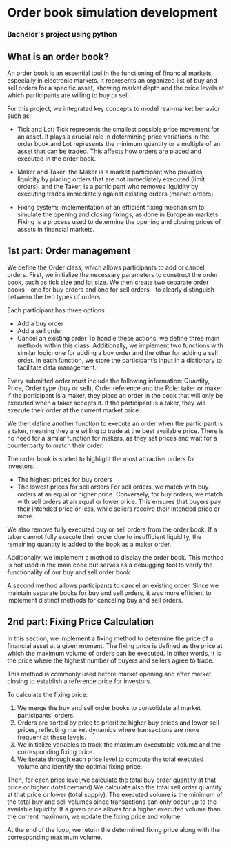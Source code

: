 # Order book simulation development 

### Bachelor's project using python

## What is an order book?
An order book is an essential tool in the functioning of financial markets, especially in electronic markets. It represents an organized list of buy and sell orders for a specific asset, showing market depth and the price levels at which participants are willing to buy or sell.

For this project, we integrated key concepts to model real-market behavior such as: 
- Tick and Lot: Tick represents the smallest possible price movement for an asset. It plays a crucial role in determining price variations in the order book and Lot represents the minimum quantity or a multiple of an asset that can be traded. This affects how orders are placed and executed in the order book.

- Maker and Taker: the Maker is a market participant who provides liquidity by placing orders that are not immediately executed (limit orders), and the Taker, is a participant who removes liquidity by executing trades immediately against existing orders (market orders).

- Fixing system: Implementation of an efficient fixing mechanism to simulate the opening and closing fixings, as done in European markets. Fixing is a process used to determine the opening and closing prices of assets in financial markets.

## 1st part: Order management
We define the Order class, which allows participants to add or cancel orders. First, we initialize the necessary parameters to construct the order book, such as tick size and lot size. We then create two separate order books—one for buy orders and one for sell orders—to clearly distinguish between the two types of orders.

Each participant has three options:

- Add a buy order
- Add a sell order
- Cancel an existing order
To handle these actions, we define three main methods within this class. Additionally, we implement two functions with similar logic: one for adding a buy order and the other for adding a sell order. In each function, we store the participant’s input in a dictionary to facilitate data management.

Every submitted order must include the following information: Quantity, Price, Order type (buy or sell), Order reference and the Role: taker or maker
If the participant is a maker, they place an order in the book that will only be executed when a taker accepts it. If the participant is a taker, they will execute their order at the current market price.

We then define another function to execute an order when the participant is a taker, meaning they are willing to trade at the best available price. There is no need for a similar function for makers, as they set prices and wait for a counterparty to match their order.

The order book is sorted to highlight the most attractive orders for investors:

- The highest prices for buy orders
- The lowest prices for sell orders
For sell orders, we match with buy orders at an equal or higher price. Conversely, for buy orders, we match with sell orders at an equal or lower price. This ensures that buyers pay their intended price or less, while sellers receive their intended price or more.

We also remove fully executed buy or sell orders from the order book. If a taker cannot fully execute their order due to insufficient liquidity, the remaining quantity is added to the book as a maker order.

Additionally, we implement a method to display the order book. This method is not used in the main code but serves as a debugging tool to verify the functionality of our buy and sell order book.

A second method allows participants to cancel an existing order. Since we maintain separate books for buy and sell orders, it was more efficient to implement distinct methods for canceling buy and sell orders.

## 2nd part: Fixing Price Calculation
In this section, we implement a fixing method to determine the price of a financial asset at a given moment. The fixing price is defined as the price at which the maximum volume of orders can be executed. In other words, it is the price where the highest number of buyers and sellers agree to trade.

This method is commonly used before market opening and after market closing to establish a reference price for investors.

To calculate the fixing price:

1) We merge the buy and sell order books to consolidate all market participants' orders.
2) Orders are sorted by price to prioritize higher buy prices and lower sell prices, reflecting market dynamics where transactions are more frequent at these levels.
3) We initialize variables to track the maximum executable volume and the corresponding fixing price.
4) We iterate through each price level to compute the total executed volume and identify the optimal fixing price.

Then, for each price level,we calculate the total buy order quantity at that price or higher (total demand).We calculate also the total sell order quantity at that price or lower (total supply). The executed volume is the minimum of the total buy and sell volumes since transactions can only occur up to the available liquidity.
If a given price allows for a higher executed volume than the current maximum, we update the fixing price and volume.

At the end of the loop, we return the determined fixing price along with the corresponding maximum volume.
